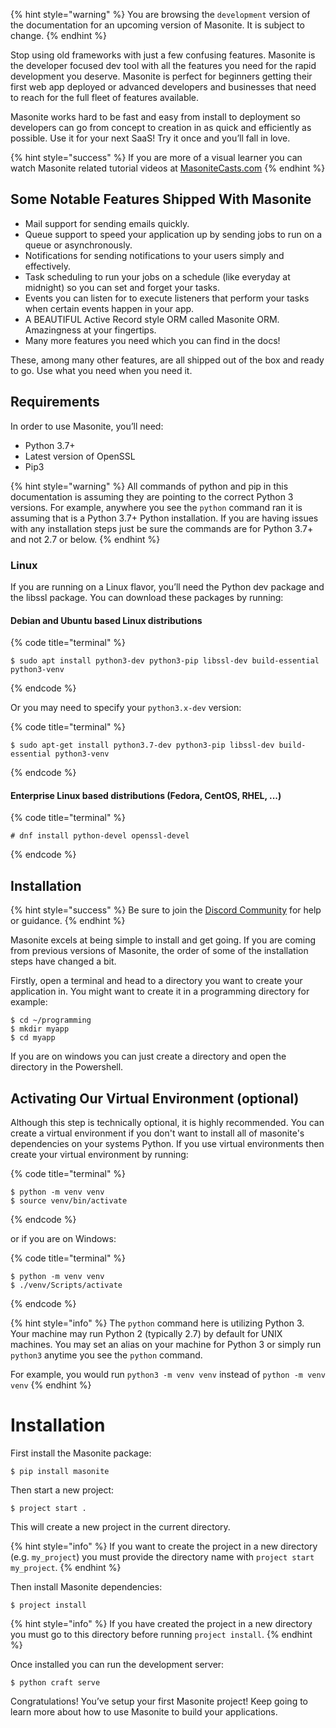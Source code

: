 
{% hint style="warning" %}
You are browsing the `development` version of the documentation for an upcoming version of Masonite. It is subject to change.
{% endhint %}


Stop using old frameworks with just a few confusing features. Masonite is the developer focused dev tool with all the features you need for the rapid development you deserve. Masonite is perfect for beginners getting their first web app deployed or advanced developers and businesses that need to reach for the full fleet of features available.

Masonite works hard to be fast and easy from install to deployment so developers can go from concept to creation in as quick and efficiently as possible. Use it for your next SaaS! Try it once and you’ll fall in love.

{% hint style="success" %}
If you are more of a visual learner you can watch Masonite related tutorial videos at [MasoniteCasts.com](https://masonitecasts.com)
{% endhint %}

## Some Notable Features Shipped With Masonite

* Mail support for sending emails quickly.
* Queue support to speed your application up by sending jobs to run on a queue or asynchronously.
* Notifications for sending notifications to your users simply and effectively.
* Task scheduling to run your jobs on a schedule (like everyday at midnight) so you can set and forget your tasks.
* Events you can listen for to execute listeners that perform your tasks when certain events happen in your app.
* A BEAUTIFUL Active Record style ORM called Masonite ORM. Amazingness at your fingertips.
* Many more features you need which you can find in the docs!

These, among many other features, are all shipped out of the box and ready to go. Use what you need when you need it.

## Requirements

In order to use Masonite, you’ll need:

* Python 3.7+
* Latest version of OpenSSL
* Pip3

{% hint style="warning" %}
All commands of python and pip in this documentation is assuming they are pointing to the correct Python 3 versions. For example, anywhere you see the `python` command ran it is assuming that is a Python 3.7+ Python installation. If you are having issues with any installation steps just be sure the commands are for Python 3.7+ and not 2.7 or below.
{% endhint %}

### Linux

If you are running on a Linux flavor, you’ll need the Python dev package and the libssl package. You can download these packages by running:

#### Debian and Ubuntu based Linux distributions

{% code title="terminal" %}
```text
$ sudo apt install python3-dev python3-pip libssl-dev build-essential python3-venv
```
{% endcode %}

Or you may need to specify your `python3.x-dev` version:

{% code title="terminal" %}
```text
$ sudo apt-get install python3.7-dev python3-pip libssl-dev build-essential python3-venv
```
{% endcode %}

#### Enterprise Linux based distributions \(Fedora, CentOS, RHEL, ...\)

{% code title="terminal" %}
```text
# dnf install python-devel openssl-devel
```
{% endcode %}

## Installation

{% hint style="success" %}
Be sure to join the [Discord Community](https://slack.masoniteproject.com) for help or guidance.
{% endhint %}

Masonite excels at being simple to install and get going. If you are coming from previous versions of Masonite, the order of some of the installation steps have changed a bit.

Firstly, open a terminal and head to a directory you want to create your application in. You might want to create it in a programming directory for example:

```text
$ cd ~/programming
$ mkdir myapp
$ cd myapp
```

If you are on windows you can just create a directory and open the directory in the Powershell.

## Activating Our Virtual Environment \(optional\)

Although this step is technically optional, it is highly recommended. You can create a virtual environment if you don't want to install all of masonite's dependencies on your systems Python. If you use virtual environments then create your virtual environment by running:

{% code title="terminal" %}
```text
$ python -m venv venv
$ source venv/bin/activate
```
{% endcode %}

or if you are on Windows:

{% code title="terminal" %}
```text
$ python -m venv venv
$ ./venv/Scripts/activate
```
{% endcode %}

{% hint style="info" %}
The `python` command here is utilizing Python 3. Your machine may run Python 2 \(typically 2.7\) by default for UNIX machines. You may set an alias on your machine for Python 3 or simply run `python3` anytime you see the `python` command.

For example, you would run `python3 -m venv venv` instead of `python -m venv venv`
{% endhint %}

# Installation

First install the Masonite package:

```
$ pip install masonite
```

Then start a new project:

```
$ project start .
```

This will create a new project in the current directory.

{% hint style="info" %}
If you want to create the project in a new directory (e.g. `my_project`) you must provide the directory name with `project start my_project`.
{% endhint %}

Then install Masonite dependencies:

```
$ project install
```

{% hint style="info" %}
If you have created the project in a new directory you must go to this directory before running `project install`.
{% endhint %}

Once installed you can run the development server:

```
$ python craft serve
```

Congratulations! You’ve setup your first Masonite project! Keep going to learn more about how to use Masonite to build your applications.
